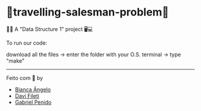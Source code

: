 # 👣travelling-salesman-problem👣
💽💾 A "Data Structure 1" project 🖥💻

To run our code: 

download all the files -> enter the folder with your O.S. terminal -> type "make"

---

Feito com 💜 by
- [Bianca Ângelo](https://github.com/bibiank)
- [Davi Fileti](https://github.com/filetii)
- [Gabriel Penido](https://github.com/LePenidon)
